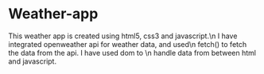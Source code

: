 # Weather-app
This weather app is created using html5, css3 and javascript.\n
I have integrated openweather api for weather data, and used\n
fetch() to fetch the data from the api. I have used dom to \n
handle data from between html and javascript.
